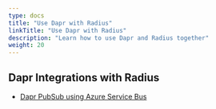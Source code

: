 ```yaml
---
type: docs
title: "Use Dapr with Radius"
linkTitle: "Use Dapr with Radius"
description: "Learn how to use Dapr and Radius together"
weight: 20
---
```


## Dapr Integrations with Radius
- [Dapr PubSub using Azure Service Bus](https://github.com/Azure/radius/tree/main/docs/content/how-to/dapr-integrations/pubsub-azure-servicebus.md)
